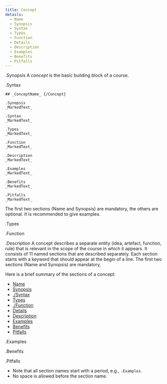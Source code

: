 ```yaml
---
title: Concept
details:
  - Name
  - Synopsis
  - Syntax
  - Types
  - Function
  - Details
  - Description
  - Examples
  - Benefits
  - Pitfalls
---
```


.Synopsis
A _concept_ is the basic building block of a course.

.Syntax

```
## _ConceptName_ {/Concept}
```

```
.Synopsis
_MarkedText_
```

```
.Syntax
_MarkedText_
```

```
.Types
_MarkedText_
```

```
.Function
_MarkedText_
```

```
.Description
_MarkedText_
```

```
.Examples
_MarkedText_
```

```
.Benefits
_MarkedText_
```


```
.Pitfalls
_MarkedText_
```

The first two sections (Name and Synopsis) are mandatory, the others are optional.
It is recommended to give examples.

.Types

.Function

.Description
A concept describes a separate entity (idea, artefact, function, rule) that is relevant in the scope of the course in which it appears.
It consists of 11 named sections that are described separately. 
Each section starts with a keyword that should appear at the begin of a line.
The first two sections (Name and Synopsis) are mandatory,

Here is a brief summary of the sections of a concept:
* [Name](/docs//Tutor/Concept/Name)
* [Synopsis](/docs//Tutor/Concept/Synopsis)
* [./Syntax](/docs//Tutor/Concept/Syntax)
* [Types](/docs//Tutor/Concept/Types)
* [./Function](/docs//Tutor/Concept/Function)
* [Details](/docs//Tutor/Concept/Details)
* [Description](/docs//Tutor/Concept/Description)
* [Examples](/docs//Tutor/Concept/Examples)
* [Benefits](/docs//Tutor/Concept/Benefits)
* [Pitfalls](/docs//Tutor/Concept/Pitfalls)


.Examples

.Benefits

.Pitfalls

* Note that all section names start with a period, e.g., `.Examples`.
* No space is allowed before the section name.



